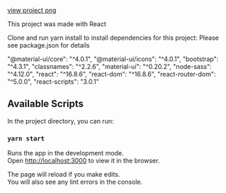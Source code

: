 [view project png](./chatApp.png)

This project was made with React

Clone and run yarn install to install dependencies for this project: Please see package.json for details

"@material-ui/core": "^4.0.1",
"@material-ui/icons": "^4.0.1",
"bootstrap": "^4.3.1",
"classnames": "^2.2.6",
"material-ui": "^0.20.2",
"node-sass": "^4.12.0",
"react": "^16.8.6",
"react-dom": "^16.8.6",
"react-router-dom": "^5.0.0",
"react-scripts": "3.0.1"

## Available Scripts

In the project directory, you can run:

### `yarn start`

Runs the app in the development mode.<br>
Open [http://localhost:3000](http://localhost:3000) to view it in the browser.

The page will reload if you make edits.<br>
You will also see any lint errors in the console.
